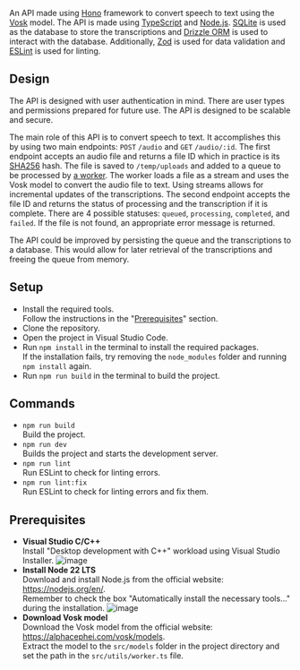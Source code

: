 An API made using [Hono](https://hono.dev/) framework to convert speech to text using the [Vosk](https://alphacephei.com/vosk/) model. The API is made using [TypeScript](https://typescriptlang.org/) and [Node.js](https://nodejs.org/en). [SQLite](https://sqlite.org/) is used as the database to store the transcriptions and [Drizzle ORM](https://drizzle.dev/) is used to interact with the database. Additionally, [Zod](https://zod.dev/) is used for data validation and [ESLint](https://eslint.org/) is used for linting.

## Design

The API is designed with user authentication in mind. There are user types and permissions prepared for future use. The API is designed to be scalable and secure.

The main role of this API is to convert speech to text. It accomplishes this by using two main endpoints: `POST` `/audio` and `GET` `/audio/:id`. The first endpoint accepts an audio file and returns a file ID which in practice is its [SHA256](https://en.wikipedia.org/wiki/SHA-2) hash. The file is saved to `/temp/uploads` and added to a queue to be processed by [a worker](https://nodejs.org/api/worker_threads.html). The worker loads a file as a stream and uses the Vosk model to convert the audio file to text. Using streams allows for incremental updates of the transcriptions. The second endpoint accepts the file ID and returns the status of processing and the transcription if it is complete. There are 4 possible statuses: `queued`, `processing`, `completed`, and `failed`. If the file is not found, an appropriate error message is returned.

The API could be improved by persisting the queue and the transcriptions to a database. This would allow for later retrieval of the transcriptions and freeing the queue from memory.

## Setup

- Install the required tools. \
    Follow the instructions in the "[Prerequisites](#prerequisites)" section.
- Clone the repository.
- Open the project in Visual Studio Code.
- Run `npm install` in the terminal to install the required packages. \
    If the installation fails, try removing the `node_modules` folder and running `npm install` again.
- Run `npm run build` in the terminal to build the project.

## Commands

- `npm run build` \
    Build the project.
- `npm run dev` \
    Builds the project and starts the development server.
- `npm run lint` \
    Run ESLint to check for linting errors.
- `npm run lint:fix` \
    Run ESLint to check for linting errors and fix them.

## Prerequisites

- **Visual Studio C/C++** \
    Install "Desktop development with C++" workload using Visual Studio Installer.
    ![image](https://user-images.githubusercontent.com/29135514/151630625-eea0c784-685e-4e8f-aa67-c47aef7f0d80.png)
- **Install Node 22 LTS** \
    Download and install Node.js from the official website: https://nodejs.org/en/. \
    Remember to check the box "Automatically install the necessary tools..." during the installation.
    ![image](https://i.sstatic.net/VReOQ.png)
- **Download Vosk model** \
    Download the Vosk model from the official website: https://alphacephei.com/vosk/models. \
    Extract the model to the `src/models` folder in the project directory and set the path in the `src/utils/worker.ts` file.